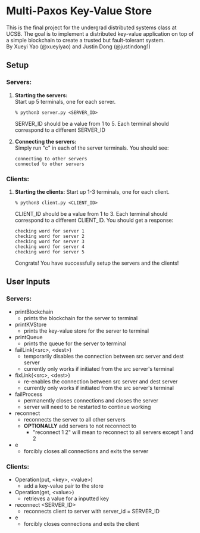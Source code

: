 # Multi-Paxos Key-Value Store 

This is the final project for the undergrad distributed systems class at UCSB. The goal is to implement a distributed key-value application on top of a simple blockchain to create a trusted but fault-tolerant system.  
By Xueyi Yao (@xueyiyao) and Justin Dong (@justindong1)

## Setup 

### **Servers:**  

1. **Starting the servers:**  
    Start up 5 terminals, one for each server.

    ```
    % python3 server.py <SERVER_ID>
    ```

    SERVER_ID should be a value from 1 to 5. Each terminal should correspond to a different SERVER_ID

2. **Connecting the servers:**  
    Simply run "c" in each of the server terminals. You should see:
    ```
    connecting to other servers
    connected to other servers
    ```

### **Clients:**

1. **Starting the clients:**
    Start up 1-3 terminals, one for each client.

    ```
    % python3 client.py <CLIENT_ID>
    ```

    CLIENT_ID should be a value from 1 to 3. Each terminal should correspond to a different CLIENT_ID. You should get a response:
    ```
    checking word for server 1
    checking word for server 2
    checking word for server 3
    checking word for server 4
    checking word for server 5
    ```

    Congrats! You have successfully setup the servers and the clients!

## User Inputs
### **Servers:** 
* printBlockchain
    * prints the blockchain for the server to terminal
* printKVStore
    * prints the key-value store for the server to terminal
* printQueue
    * prints the queue for the server to terminal
* failLink(&lt;src&gt;, &lt;dest&gt;)
    * temporarily disables the connection between src server and dest server
    * currently only works if initiated from the src server's terminal
* fixLink(&lt;src&gt;, &lt;dest&gt;)
    * re-enables the connection between src server and dest server
    * currently only works if initiated from the src server's terminal
* failProcess
    * permanently closes connections and closes the server
    * server will need to be restarted to continue working
* reconnect
    * reconnects the server to all other servers
    * **OPTIONALLY** add servers to not reconnect to
        * "reconnect 1 2" will mean to reconnect to all servers except 1 and 2
* e
    * forcibly closes all connections and exits the server

### **Clients:** 
* Operation(put, &lt;key&gt;, &lt;value&gt;)
    * add a key-value pair to the store
* Operation(get, &lt;value&gt;)
    * retrieves a value for a inputted key
* reconnect &lt;SERVER_ID&gt;
    * reconnects client to server with server_id = SERVER_ID
* e
    * forcibly closes connections and exits the client
    
    


